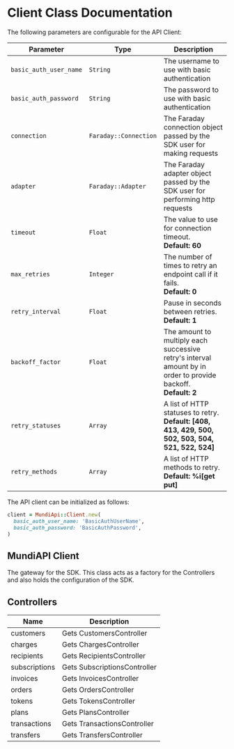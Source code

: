 
# Client Class Documentation

The following parameters are configurable for the API Client:

| Parameter | Type | Description |
|  --- | --- | --- |
| `basic_auth_user_name` | `String` | The username to use with basic authentication |
| `basic_auth_password` | `String` | The password to use with basic authentication |
| `connection` | `Faraday::Connection` | The Faraday connection object passed by the SDK user for making requests |
| `adapter` | `Faraday::Adapter` | The Faraday adapter object passed by the SDK user for performing http requests |
| `timeout` | `Float` | The value to use for connection timeout. <br> **Default: 60** |
| `max_retries` | `Integer` | The number of times to retry an endpoint call if it fails. <br> **Default: 0** |
| `retry_interval` | `Float` | Pause in seconds between retries. <br> **Default: 1** |
| `backoff_factor` | `Float` | The amount to multiply each successive retry's interval amount by in order to provide backoff. <br> **Default: 2** |
| `retry_statuses` | `Array` | A list of HTTP statuses to retry. <br> **Default: [408, 413, 429, 500, 502, 503, 504, 521, 522, 524]** |
| `retry_methods` | `Array` | A list of HTTP methods to retry. <br> **Default: %i[get put]** |

The API client can be initialized as follows:

```ruby
client = MundiApi::Client.new(
  basic_auth_user_name: 'BasicAuthUserName',
  basic_auth_password: 'BasicAuthPassword',
)
```

## MundiAPI Client

The gateway for the SDK. This class acts as a factory for the Controllers and also holds the configuration of the SDK.

## Controllers

| Name | Description |
|  --- | --- |
| customers | Gets CustomersController |
| charges | Gets ChargesController |
| recipients | Gets RecipientsController |
| subscriptions | Gets SubscriptionsController |
| invoices | Gets InvoicesController |
| orders | Gets OrdersController |
| tokens | Gets TokensController |
| plans | Gets PlansController |
| transactions | Gets TransactionsController |
| transfers | Gets TransfersController |


